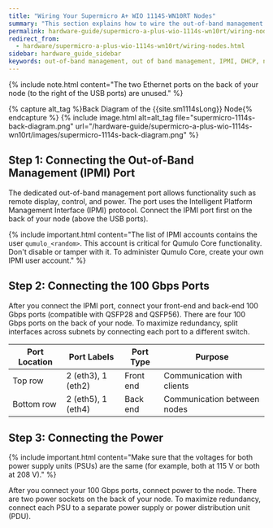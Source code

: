 ```yaml
---
title: "Wiring Your Supermicro A+ WIO 1114S-WN10RT Nodes"
summary: "This section explains how to wire the out-of-band management (IPMI) port, 100 Gbps ports, and power on Supermicro 1114S nodes."
permalink: hardware-guide/supermicro-a-plus-wio-1114s-wn10rt/wiring-nodes.html
redirect_from:
  - hardware/supermicro-a-plus-wio-1114s-wn10rt/wiring-nodes.html
sidebar: hardware_guide_sidebar
keywords: out-of-band management, out of band management, IPMI, DHCP, network, networking, LAN, ipmitool, 100 Gbps, Ethernet, power
---
```


{% include note.html content="The two Ethernet ports on the back of your node (to the right of the USB ports) are unused." %}

{% capture alt_tag %}Back Diagram of the {{site.sm1114sLong}} Node{% endcapture %}
{% include image.html alt=alt_tag file="supermicro-1114s-back-diagram.png" url="/hardware-guide/supermicro-a-plus-wio-1114s-wn10rt/images/supermicro-1114s-back-diagram.png" %}

## Step 1: Connecting the Out-of-Band Management (IPMI) Port
The dedicated out-of-band management port allows functionality such as remote display, control, and power. The port uses the Intelligent Platform Management Interface (IPMI) protocol. Connect the IPMI port first on the back of your node (above the USB ports).

{% include important.html content="The list of IPMI accounts contains the user `qumulo_<random>`. This account is critical for Qumulo Core functionality. Don't disable or tamper with it. To administer Qumulo Core, create your own IPMI user account." %}


## Step 2: Connecting the 100 Gbps Ports
After you connect the IPMI port, connect your front-end and back-end 100 Gbps ports (compatible with QSFP28 and QSFP56). There are four 100 Gbps ports on the back of your node. To maximize redundancy, split interfaces across subnets by connecting each port to a different switch.

| Port Location         | Port Labels        | Port Type  | Purpose                     |
| --------------------- | ------------------ | ---------- | --------------------------- |
| Top row               | 2 (eth3), 1 (eth2) | Front end  | Communication with clients  |
| Bottom row            | 2 (eth5), 1 (eth4) | Back end   | Communication between nodes |


## Step 3: Connecting the Power
{% include important.html content="Make sure that the voltages for both power supply units (PSUs) are the same (for example, both at 115 V or both at 208 V)." %}

After you connect your 100 Gbps ports, connect power to the node. There are two power sockets on the back of your node. To maximize redundancy, connect each PSU to a separate power supply or power distribution unit (PDU).
